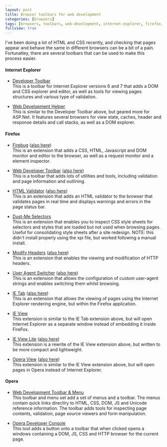 ```yaml
---
layout: post
title: Browser toolbars for web development
categories: [browsers]
tags: [browsers, toolbars, web-development, internet-explorer, firefox, opera]
fullview: true
---
```


I've been doing a lot of HTML and CSS recently, and checking that pages appear and behave the same in different browsers can be a bit of a pain. Fortunatley, there are several toolbars that can be used to make this process easier.

#### Internet Explorer

- [Developer Toolbar](http://www.microsoft.com/downloads/details.aspx?FamilyID=E59C3964-672D-4511-BB3E-2D5E1DB91038&displaylang=en)  
This is a toolbar for Internet Explorer versions 6 and 7 that adds a DOM and CSS explorer and editor, as well as tools for viewing pages structures and various type of validation.

- [Web Development Helper](http://www.nikhilk.net/Project.WebDevHelper.aspx)  
This is similar to the Developer Toolbar above, but geared more for ASP.Net. It features several browsers for view state, caches, header and response details and call stacks, as well as a DOM explorer.

#### Firefox
- [Firebug](http://www.getfirebug.com) ([also here](https://addons.mozilla.org/en-US/firefox/addon/1843))  
This is an extension that adds a CSS, HTML, Javascript and DOM monitor and editor to the browser, as well as a request monitor and a element inspector.

- [Web Developer Toolbar](http://chrispederick.com/work/web-developer/) ([also here](https://addons.mozilla.org/en-US/firefox/addon/60))  
This is a toolbar that adds lots of utilities and tools, including validation and page information and outlining.

- [HTML Validator](http://users.skynet.be/mgueury/mozilla/) ([also here](https://addons.mozilla.org/en-US/firefox/addon/249))  
This is an extension that adds an HTML validator to the browser that validates pages in real time and displays warnings and errors in the page status bar.

- [Dust-Me Selectors](http://www.sitepoint.com/dustmeselectors/)  
This is an extension that enables you to inspect CSS style sheets for selectors and styles that are loaded but not used when browsing pages. Useful for consolidating style sheets after a site redesign. NOTE: this didn't install properly using the xpi file, but worked following a manual install.

- [Modify Headers](http://www.garethhunt.com) ([also here](https://addons.mozilla.org/en-US/firefox/addon/249))  
This is an extension that enables the viewing and modification of HTTP headers.

- [User Agent Switcher](http://chrispederick.com/work/user-agent-switcher/) ([also here](https://addons.mozilla.org/en-US/firefox/addon/59))  
This is an extension that allows the configuration of custom user-agent strings and enables switching them whilst browsing.

- [IE Tab](http://ieview.mozdev.org) ([also here](https://addons.mozilla.org/en-US/firefox/addon/1419))  
This is an extension that allows the viewing of pages using the Internet Explorer rendering engine, but within the Firefox application.

- [IE View](http://ieview.mozdev.org)  
This extension is similar to the IE Tab extension above, but will open Internet Explorer as a separate window instead of embedding it inside FireFox.

- [IE View Lite](http://www.graysonmixon.com/extension/) ([also here](https://addons.mozilla.org/en-US/firefox/addon/1429))  
This extension is a rewrite of the IE View extension above, but written to be more compact and lightweight.

- [Opera View](http://operaview.mozdev.org) ([also here](https://addons.mozilla.org/en-US/firefox/addon/1429))  
This extension is similar to the IE View extension above, but will open pages in Opera instead of Internet Explorer.

#### Opera

- [Web Development Toolbar & Menu](http://operawiki.info/WebDevToolbar)  
This toolbar and menu set add a set of menus and a toolbar. The menus contain quick links directlry to HTML, CSS, DOM, JS and Unicode reference information. The toolbar adds tools for inspecting page contents, validation, page source viewers and form manipulation.

- [Opera Developer Console](http://dev.opera.com/tools/)  
This tool adds a button onto a toolbar that when clicked opens a windows containing a DOM, JS, CSS and HTTP browser for the current page.
